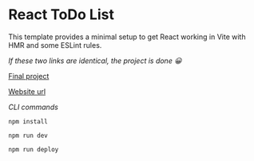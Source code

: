 # React ToDo List

This template provides a minimal setup to get React working in Vite with HMR and some ESLint rules.

_If these two links are identical, the project is done 😀_

[Final project](https://zrozumiec-react-todo-app.netlify.app/)

[Website url](https://brzozanet.github.io/react-todo-list/)

_CLI commands_

`npm install`

`npm run dev`

`npm run deploy`
